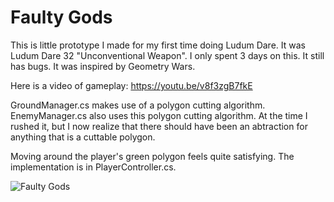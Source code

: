 Faulty Gods
===

This is little prototype I made for my first time doing Ludum Dare. It was Ludum Dare 32 "Unconventional Weapon". I only spent 3 days on this. It still has bugs. It was inspired by Geometry Wars.

Here is a video of gameplay: https://youtu.be/v8f3zgB7fkE

GroundManager.cs makes use of a polygon cutting algorithm.
EnemyManager.cs also uses this polygon cutting algorithm.
At the time I rushed it, but I now realize that there should have been an abtraction for anything that is a cuttable polygon.

Moving around the player's green polygon feels quite satisfying. 
The implementation is in PlayerController.cs.

![Faulty Gods](http://i.imgur.com/ZbpLSet.png)